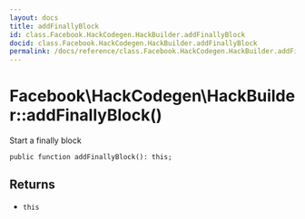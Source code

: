 ```yaml
---
layout: docs
title: addFinallyBlock
id: class.Facebook.HackCodegen.HackBuilder.addFinallyBlock
docid: class.Facebook.HackCodegen.HackBuilder.addFinallyBlock
permalink: /docs/reference/class.Facebook.HackCodegen.HackBuilder.addFinallyBlock/
---
```

# Facebook\\HackCodegen\\HackBuilder::addFinallyBlock()




Start a finally block




``` Hack
public function addFinallyBlock(): this;
```




## Returns




+ ` this `